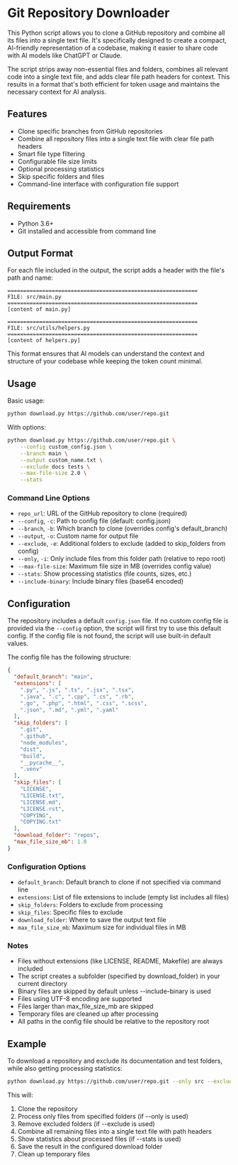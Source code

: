 # Git Repository Downloader

This Python script allows you to clone a GitHub repository and combine all its files into a single text file. It's specifically designed to create a compact, AI-friendly representation of a codebase, making it easier to share code with AI models like ChatGPT or Claude.

The script strips away non-essential files and folders, combines all relevant code into a single text file, and adds clear file path headers for context. This results in a format that's both efficient for token usage and maintains the necessary context for AI analysis.

## Features

- Clone specific branches from GitHub repositories
- Combine all repository files into a single text file with clear file path headers
- Smart file type filtering
- Configurable file size limits
- Optional processing statistics
- Skip specific folders and files
- Command-line interface with configuration file support

## Requirements

- Python 3.6+
- Git installed and accessible from command line

## Output Format

For each file included in the output, the script adds a header with the file's path and name:

```
============================================================
FILE: src/main.py
============================================================
[content of main.py]

============================================================
FILE: src/utils/helpers.py
============================================================
[content of helpers.py]
```

This format ensures that AI models can understand the context and structure of your codebase while keeping the token count minimal.

## Usage

Basic usage:
```bash
python download.py https://github.com/user/repo.git
```

With options:
```bash
python download.py https://github.com/user/repo.git \
    --config custom_config.json \
    --branch main \
    --output custom_name.txt \
    --exclude docs tests \
    --max-file-size 2.0 \
    --stats
```

### Command Line Options

- `repo_url`: URL of the GitHub repository to clone (required)
- `--config`, `-c`: Path to config file (default: config.json)
- `--branch`, `-b`: Which branch to clone (overrides config's default_branch)
- `--output`, `-o`: Custom name for output file
- `--exclude`, `-e`: Additional folders to exclude (added to skip_folders from config)
- `--only`, `-i`: Only include files from this folder path (relative to repo root)
- `--max-file-size`: Maximum file size in MB (overrides config value)
- `--stats`: Show processing statistics (file counts, sizes, etc.)
- `--include-binary`: Include binary files (base64 encoded)

## Configuration

The repository includes a default `config.json` file. If no custom config file is provided via the `--config` option, the script will first try to use this default config. If the config file is not found, the script will use built-in default values.

The config file has the following structure:

```json
{
  "default_branch": "main",
  "extensions": [
    ".py", ".js", ".ts", ".jsx", ".tsx",
    ".java", ".c", ".cpp", ".cs", ".rb",
    ".go", ".php", ".html", ".css", ".scss",
    ".json", ".md", ".yml", ".yaml"
  ],
  "skip_folders": [
    ".git",
    ".github",
    "node_modules",
    "dist",
    "build",
    "__pycache__",
    ".venv"
  ],
  "skip_files": [
    "LICENSE",
    "LICENSE.txt",
    "LICENSE.md",
    "LICENSE.rst",
    "COPYING",
    "COPYING.txt"
  ],
  "download_folder": "repos",
  "max_file_size_mb": 1.0
}
```

### Configuration Options

- `default_branch`: Default branch to clone if not specified via command line
- `extensions`: List of file extensions to include (empty list includes all files)
- `skip_folders`: Folders to exclude from processing
- `skip_files`: Specific files to exclude
- `download_folder`: Where to save the output text file
- `max_file_size_mb`: Maximum size for individual files in MB

### Notes

- Files without extensions (like LICENSE, README, Makefile) are always included
- The script creates a subfolder (specified by download_folder) in your current directory
- Binary files are skipped by default unless --include-binary is used
- Files using UTF-8 encoding are supported
- Files larger than max_file_size_mb are skipped
- Temporary files are cleaned up after processing
- All paths in the config file should be relative to the repository root

## Example

To download a repository and exclude its documentation and test folders, while also getting processing statistics:

```bash
python download.py https://github.com/user/repo.git --only src --exclude docs tests --stats
```

This will:
1. Clone the repository
2. Process only files from specified folders (if --only is used)
3. Remove excluded folders (if --exclude is used)
4. Combine all remaining files into a single text file with path headers
5. Show statistics about processed files (if --stats is used)
6. Save the result in the configured download folder
7. Clean up temporary files